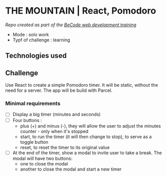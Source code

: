 # THE MOUNTAIN | React, Pomodoro

_Repo created as part of the [BeCode web development training](https://becode.org/fr/apprendre/developpeur-web-junior/)_

- Mode : solo work
- Typf of challenge : learning

## Technologies used

## Challenge

Use React to create a simple Pomodoro timer. It will be static, without the need for a server.
The app will be build with Parcel.

### Minimal requirements

- [ ] Display a big timer (minutes and seconds)
- [ ] Four buttons :
  - plus (+) and minus (-), they will allow the user to adjust the minutes counter - only when it's stopped
  - start, to run the timer (it will then change to stop), to serve as a toggle button
  - reset, to reset the timer to its original value
- [ ] At the end of the timer, show a modal to invite user to take a break. The modal will have two buttons:
  - one to close the modal
  - another to close the modal and start a new timer
